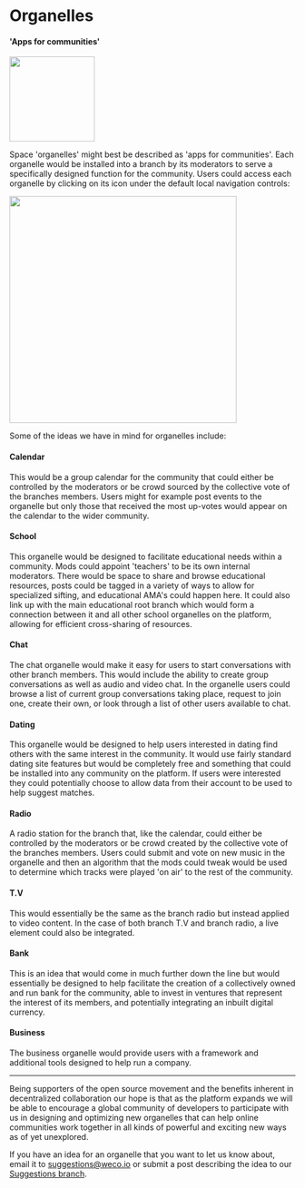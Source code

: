 # Organelles
#### 'Apps for communities'

<img src="/images/organelles.jpg" style="width: 150px">

Space 'organelles' might best be described as 'apps for communities'. Each organelle would be installed into a branch by its moderators to serve a specifically designed function for the community. Users could access each organelle by clicking on its icon under the default local navigation controls:

<img src="/images/organelle-icons.jpg" style="width: 400px">

Some of the ideas we have in mind for organelles include: 

#### Calendar
This would be a group calendar for the community that could either be controlled by the moderators or be crowd sourced by the collective vote of the branches members. Users might for example post events to the organelle but only those that received the most up-votes would appear on the calendar to the wider community.

#### School
This organelle would be designed to facilitate educational needs within a community. Mods could appoint 'teachers' to be its own internal moderators. There would be space to share and browse educational resources, posts could be tagged in a variety of ways to allow for specialized sifting, and educational AMA's could happen here. It could also link up with the main educational root branch which would form a connection between it and all other school organelles on the platform, allowing for efficient cross-sharing of resources.

#### Chat
The chat organelle would make it easy for users to start conversations with other branch members. This would include the ability to create group conversations as well as audio and video chat. In the organelle users could browse a list of current group conversations taking place, request to join one, create their own, or look through a list of other users available to chat.

#### Dating
This organelle would be designed to help users interested in dating find others with the same interest in the community. It would use fairly standard dating site features but would be completely free and something that could be installed into any community on the platform. If users were interested they could potentially choose to allow data from their account to be used to help suggest matches.

#### Radio
A radio station for the branch that, like the calendar, could either be controlled by the moderators or be crowd created by the collective vote of the branches members. Users could submit and vote on new music in the organelle and then an algorithm that the mods could tweak would be used to determine which tracks were played 'on air' to the rest of the community.

#### T.V
This would essentially be the same as the branch radio but instead applied to video content. In the case of both branch T.V and branch radio, a live element could also be integrated.

#### Bank
This is an idea that would come in much further down the line but would essentially be designed to help facilitate the creation of a collectively owned and run bank for the community, able to invest in ventures that represent the interest of its members, and potentially integrating an inbuilt digital currency.

#### Business
The business organelle would provide users with a framework and additional tools designed to help run a company.

---

Being supporters of the open source movement and the benefits inherent in decentralized collaboration our hope is that as the platform expands we will be able to encourage a global community of developers to participate with us in designing and optimizing new organelles that can help online communities work together in all kinds of powerful and exciting new ways as of yet unexplored.

If you have an idea for an organelle that you want to let us know about, email it to suggestions@weco.io or submit a post describing the idea to our [Suggestions branch](https://www.weco.io/b/beta-suggestions).
